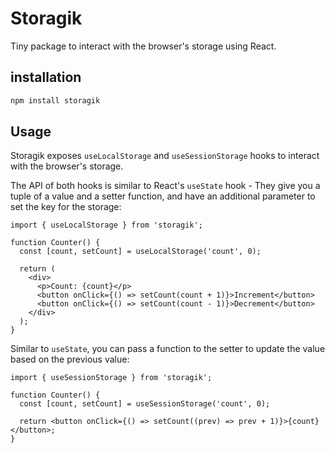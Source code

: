 # Storagik

Tiny package to interact with the browser's storage using React.

## installation

```bash
npm install storagik
```

## Usage

Storagik exposes `useLocalStorage` and `useSessionStorage` hooks to interact with the browser's storage.

The API of both hooks is similar to React's `useState` hook - They give you a tuple of a value and a setter function,
and have an additional parameter to set the key for the storage:

```tsx
import { useLocalStorage } from 'storagik';

function Counter() {
  const [count, setCount] = useLocalStorage('count', 0);

  return (
    <div>
      <p>Count: {count}</p>
      <button onClick={() => setCount(count + 1)}>Increment</button>
      <button onClick={() => setCount(count - 1)}>Decrement</button>
    </div>
  );
}
```

Similar to `useState`, you can pass a function to the setter to update the value based on the previous value:

```tsx
import { useSessionStorage } from 'storagik';

function Counter() {
  const [count, setCount] = useSessionStorage('count', 0);

  return <button onClick={() => setCount((prev) => prev + 1)}>{count}</button>;
}
```
